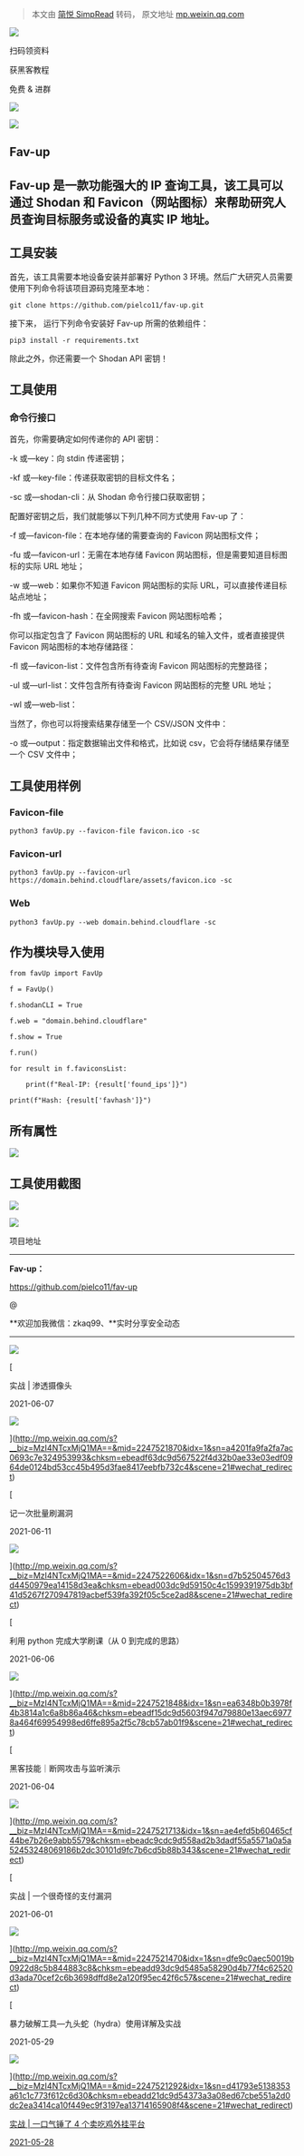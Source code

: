 > 本文由 [简悦 SimpRead](http://ksria.com/simpread/) 转码， 原文地址 [mp.weixin.qq.com](https://mp.weixin.qq.com/s/kTUOJf4Jqik9sP4g_g721Q)

![](https://mmbiz.qpic.cn/mmbiz_png/b96CibCt70iaaJcib7FH02wTKvoHALAMw4fuBhZCW25hNtiawibXa6jdibJO1LiaaYSDECImNTbFbhRx4BTAibjAv1wDBA/640?wx_fmt=png)

扫码领资料

获黑客教程

免费 & 进群

![](https://mmbiz.qpic.cn/mmbiz_png/CBJYPapLzSFJNibV2baHRo8G34MZhFD1sjTz4LHLiaKG9208VTU6pdTIEpC9jlW6UVfhIb9rHorCvvMsdiaya4T6Q/640?wx_fmt=png)

![](https://mmbiz.qpic.cn/mmbiz_png/b96CibCt70iaaJcib7FH02wTKvoHALAMw4fchVnBLMw4kTQ7B9oUy0RGfiacu34QEZgDpfia0sVmWrHcDZCV1Na5wDQ/640?wx_fmt=png)

Fav-up
------

Fav-up 是一款功能强大的 IP 查询工具，该工具可以通过 Shodan 和 Favicon（网站图标）来帮助研究人员查询目标服务或设备的真实 IP 地址。
--------------------------------------------------------------------------------

工具安装
----

首先，该工具需要本地设备安装并部署好 Python 3 环境。然后广大研究人员需要使用下列命令将该项目源码克隆至本地：

```
git clone https://github.com/pielco11/fav-up.git

```

接下来， 运行下列命令安装好 Fav-up 所需的依赖组件：

```
pip3 install -r requirements.txt

```

除此之外，你还需要一个 Shodan API 密钥！

工具使用
----

### 命令行接口

首先，你需要确定如何传递你的 API 密钥：

-k 或—key：向 stdin 传递密钥；

-kf 或—key-file：传递获取密钥的目标文件名；

-sc 或—shodan-cli：从 Shodan 命令行接口获取密钥；

配置好密钥之后，我们就能够以下列几种不同方式使用 Fav-up 了：

-f 或—favicon-file：在本地存储的需要查询的 Favicon 网站图标文件；

-fu 或—favicon-url：无需在本地存储 Favicon 网站图标，但是需要知道目标图标的实际 URL 地址；

-w 或—web：如果你不知道 Favicon 网站图标的实际 URL，可以直接传递目标站点地址；

-fh 或—favicon-hash：在全网搜索 Favicon 网站图标哈希；

你可以指定包含了 Favicon 网站图标的 URL 和域名的输入文件，或者直接提供 Favicon 网站图标的本地存储路径：

-fl 或—favicon-list：文件包含所有待查询 Favicon 网站图标的完整路径；

-ul 或—url-list：文件包含所有待查询 Favicon 网站图标的完整 URL 地址；

-wl 或—web-list：

当然了，你也可以将搜索结果存储至一个 CSV/JSON 文件中：

-o 或—output：指定数据输出文件和格式，比如说 csv，它会将存储结果存储至一个 CSV 文件中；

工具使用样例
------

### Favicon-file

```
python3 favUp.py --favicon-file favicon.ico -sc

```

### Favicon-url

```
python3 favUp.py --favicon-url https://domain.behind.cloudflare/assets/favicon.ico -sc

```

### Web

```
python3 favUp.py --web domain.behind.cloudflare -sc

```

作为模块导入使用
--------

```
from favUp import FavUp

f = FavUp()          

f.shodanCLI = True

f.web = "domain.behind.cloudflare"

f.show = True

f.run()

for result in f.faviconsList:

    print(f"Real-IP: {result['found_ips']}")

print(f"Hash: {result['favhash']}")

```

所有属性
----

![](https://mmbiz.qpic.cn/mmbiz_png/XYnjkohc3gibuaeUhVpt9VooEeFGuiaKwnicHzMpuhUicT0K7VPIjNU6bYQgfmtevm4jqKiaFafRjiaRGx9HETTHssHQ/640?wx_fmt=png)

工具使用截图
------

![](https://mmbiz.qpic.cn/mmbiz_png/XYnjkohc3gibuaeUhVpt9VooEeFGuiaKwn0hBVXMyk2SrthTySvdtqzEFg6sOvmcBWAwhz4PCvRjDtGR65ESRMKg/640?wx_fmt=png)

![](https://mmbiz.qpic.cn/mmbiz_png/XYnjkohc3gibuaeUhVpt9VooEeFGuiaKwnU52QibxXFct2bENkIfpNDVFrMKBBXSILtLIvNtJjAn17bOArfuVc7NQ/640?wx_fmt=png)

项目地址  

-------

**Fav-up：**

https://github.com/pielco11/fav-up

@

**欢迎加我微信：zkaq99、**实时分享安全动态

* * *

  

![](https://mmbiz.qpic.cn/mmbiz_jpg/CBJYPapLzSE8r6UDibLl3oFOu6cEZPryVrS6n7TfhmDVMfKfIfc7nicyXQ0r0CjPZxPIACeen4QF4fuLwsRBhzMw/640?wx_fmt=jpeg)

[

实战 | 渗透摄像头

2021-06-07

![](https://mmbiz.qpic.cn/mmbiz_jpg/CBJYPapLzSH9t7u1E1mfrIxADDU04GcKFLnQuiar2DRV6ul6WicaAx894LSL9XKPeoOptKONXEpufUvRfHEqj8IA/640?wx_fmt=jpeg)

](http://mp.weixin.qq.com/s?__biz=MzI4NTcxMjQ1MA==&mid=2247521870&idx=1&sn=a4201fa9fa2fa7ac0693c7e324953993&chksm=ebeadf63dc9d567522f4d32b0ae33e03edf0964de0124bd53cc45b495d3fae8417eebfb732c4&scene=21#wechat_redirect)

[

记一次批量刷漏洞

2021-06-11

![](https://mmbiz.qpic.cn/mmbiz_jpg/CBJYPapLzSFyVfgq0XrOk4T4z5stANyHQCUlS80H0GWrU59uh2iafdpRRNtse6Wa9Cok0ntpWbMYJ9qBcRRXq2g/640?wx_fmt=jpeg)

](http://mp.weixin.qq.com/s?__biz=MzI4NTcxMjQ1MA==&mid=2247522606&idx=1&sn=d7b52504576d3d4450979ea14158d3ea&chksm=ebead003dc9d59150c4c1599391975db3bf41d5267f270947819acbef539fa392f05c5ce2ad8&scene=21#wechat_redirect)

[

利用 python 完成大学刷课（从 0 到完成的思路）

2021-06-06

![](https://mmbiz.qpic.cn/mmbiz_jpg/CBJYPapLzSHkvnCnsBn2mKH5btCeBEkhOWBF94KdmIDM01G5bUUvibhG4KMw5f84BZvwWXibyxYXqTHiaduyCuVrw/640?wx_fmt=jpeg)

](http://mp.weixin.qq.com/s?__biz=MzI4NTcxMjQ1MA==&mid=2247521848&idx=1&sn=ea6348b0b3978f4b3814a1c6a8b86a46&chksm=ebeadf15dc9d5603f947d79880e13aec69778a464f69954998ed6ffe895a2f5c78cb57ab01f9&scene=21#wechat_redirect)

[

黑客技能｜断网攻击与监听演示

2021-06-04

![](https://mmbiz.qpic.cn/mmbiz_jpg/CBJYPapLzSE8YF0okRDl7zWnKCPoxDGUZeEaKAuibz1Wiaj3iaJJic8uoD1bVPIUv1hFKL5b1iauiclwiapBmAibEtjJEA/640?wx_fmt=jpeg)

](http://mp.weixin.qq.com/s?__biz=MzI4NTcxMjQ1MA==&mid=2247521713&idx=1&sn=ae4efd5b60465cf44be7b26e9abb5579&chksm=ebeadc9cdc9d558ad2b3dadf55a5571a0a5a52453248069186b2dc30101d9fc7b6cd5b88b343&scene=21#wechat_redirect)

[

实战 | 一个很奇怪的支付漏洞

2021-06-01

![](https://mmbiz.qpic.cn/mmbiz_jpg/CBJYPapLzSFbkJ5sialXP7Ab8JVxBfCQqicAjFhXjUibpB1GR9AAkolWMXhoZwa6RBtEvJV2e77lhKG8QIGIO9wicA/640?wx_fmt=jpeg)

](http://mp.weixin.qq.com/s?__biz=MzI4NTcxMjQ1MA==&mid=2247521470&idx=1&sn=dfe9c0aec50019b0922d8c5b844883c8&chksm=ebeadd93dc9d5485a58290d4b77f4c62520d3ada70cef2c6b3698dffd8e2a120f95ec42f6c57&scene=21#wechat_redirect)

[

暴力破解工具—九头蛇（hydra）使用详解及实战

2021-05-29

![](https://mmbiz.qpic.cn/mmbiz_jpg/CBJYPapLzSE8YF0okRDl7zWnKCPoxDGU6zSh8GYRFdyCwk2JibfaNqJlhMqdkh9XiaNr9doiatbg796eFvcSKINBg/640?wx_fmt=jpeg)

](http://mp.weixin.qq.com/s?__biz=MzI4NTcxMjQ1MA==&mid=2247521292&idx=1&sn=d41793e5138353a61c1c773f612c6d30&chksm=ebeadd21dc9d54373a3a08ed67cbe551a2d0dc2ea3414ca10f449ec9f3197ea13714165908f4&scene=21#wechat_redirect)

[实战 | 一口气锤了 4 个卖吃鸡外挂平台](http://mp.weixin.qq.com/s?__biz=MzI4NTcxMjQ1MA==&mid=2247521247&idx=1&sn=7fa81e0ef16f2ca8088c948c2b0ce1a7&chksm=ebeadaf2dc9d53e49c681a4f61adc5071e8833ee37d4f32191a5a0fcb4b827ea0736a4407bed&scene=21#wechat_redirect)

[2021-05-28](http://mp.weixin.qq.com/s?__biz=MzI4NTcxMjQ1MA==&mid=2247521247&idx=1&sn=7fa81e0ef16f2ca8088c948c2b0ce1a7&chksm=ebeadaf2dc9d53e49c681a4f61adc5071e8833ee37d4f32191a5a0fcb4b827ea0736a4407bed&scene=21#wechat_redirect)